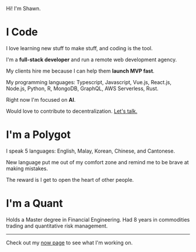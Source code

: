 Hi! I'm Shawn.

# I Code

I love learning new stuff to make stuff, and coding is the tool.

I'm a **full-stack developer** and run a remote web development agency.

My clients hire me because I can help them **launch MVP fast**.

My programming languages: Typescript, Javascript, Vue.js, React.js, Node.js, Python, R, MongoDB, GraphQL, AWS Serverless, Rust.

Right now I'm focused on **AI**.

Would love to contribute to decentralization. [Let's talk.](/contact)

# I'm a Polygot

I speak 5 languages: English, Malay, Korean, Chinese, and Cantonese.

New language put me out of my comfort zone and remind me to be brave at making mistakes.

The reward is I get to open the heart of other people.

# I'm a Quant

Holds a Master degree in Financial Engineering. Had 8 years in commodities trading and quantitative risk management.

---

Check out my [now page](/now) to see what I'm working on.
